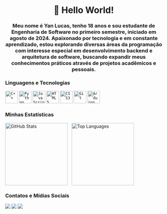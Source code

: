 <h1 align="center">👋 Hello World!</h1>
<h3 align="center">Meu nome é Yan Lucas, tenho 18 anos e sou estudante de Engenharia de Software no primeiro semestre, iniciado em agosto de 2024. Apaixonado por tecnologia e em constante aprendizado, estou explorando diversas áreas da programação com interesse especial em desenvolvimento backend e arquitetura de software, buscando expandir meus conhecimentos práticos através de projetos acadêmicos e pessoais.</h3>

<h3 align="left">Linguagens e Tecnologias</h3>

<code><img width="40px" src="https://cdn.jsdelivr.net/gh/devicons/devicon/icons/cplusplus/cplusplus-original.svg" title="C++"/></code>
<code><img width="40px" src="https://cdn.jsdelivr.net/gh/devicons/devicon/icons/python/python-original.svg" title="Python"/></code>
<code><img width="40px" src="https://cdn.jsdelivr.net/gh/devicons/devicon/icons/javascript/javascript-original.svg" title="JavaScript"/></code>
<code><img width="40px" src="https://cdn.jsdelivr.net/gh/devicons/devicon/icons/html5/html5-original.svg" title="HTML5"/></code>
<code><img width="40px" src="https://cdn.jsdelivr.net/gh/devicons/devicon/icons/css3/css3-original.svg" title="CSS3"/></code>
<code><img width="40px" src="https://cdn.jsdelivr.net/gh/devicons/devicon/icons/git/git-original.svg" title="Git"/></code>
<code><img width="40px" src="https://cdn.jsdelivr.net/gh/devicons/devicon/icons/arduino/arduino-original.svg" title="Arduino"/></code>

<h3 align="left">Minhas Estatísticas</h3>
<img
  align="left"
  alt="GitHub Stats" 
  height="200"
  style="padding-right: 10px;"
  src="https://github-readme-stats.vercel.app/api?username=lucx-yan&show_icons=true&theme=dark&title_color=0b2e5b&text_color=0f5cbb&bg_color=212830&locale=pt-br"
/>
<img 
  align="left" 
  alt="Top Languages" 
  height="200" 
  src="https://github-readme-stats.vercel.app/api/top-langs?username=lucx-yan&show_icons=true&theme=dark&title_color=0b2e5b&text_color=0f5cbb&bg_color=212830&locale=pt-br&layout=compact&custom_title=Tecnologias&langs_count=9" 
/>

<br clear="left"/>

<h3>Contatos e Mídias Sociais</h3>
<a href="mailto:yanlucasx10@gmail.com" target="_blank"><img loading="lazy" src="https://img.shields.io/badge/Gmail-D14836?style=for-the-badge&logo=gmail&logoColor=white"></a>
<a href="https://instagram.com/lucx.yan" target="_blank"><img src="https://img.shields.io/badge/-Instagram-%23E4405F?style=for-the-badge&logo=instagram&logoColor=white"></a>
<a href="https://www.linkedin.com/in/lucx-yan" target="_blank"><img src="https://img.shields.io/badge/-LinkedIn-%230077B5?style=for-the-badge&logo=linkedin&logoColor=white"></a>
